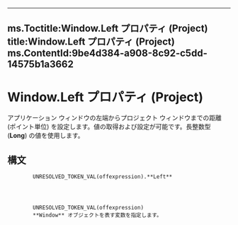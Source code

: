 

---
ms.Toctitle:Window.Left プロパティ (Project)
title:Window.Left プロパティ (Project)
ms.ContentId:9be4d384-a908-8c92-c5dd-14575b1a3662
---
# Window.Left プロパティ (Project)




アプリケーション ウィンドウの左端からプロジェクト ウィンドウまでの距離 (ポイント単位) を設定します。値の取得および設定が可能です。長整数型 (**Long**) の値を使用します。

## 構文

            UNRESOLVED_TOKEN_VAL(offexpression).**Left**




            UNRESOLVED_TOKEN_VAL(offexpression)
            **Window** オブジェクトを表す変数を指定します。




